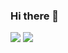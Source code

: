 ### Hi there 👋

[<img src="https://img.shields.io/badge/-Bluesky-0285FF?style=for-the-badge&logo=bluesky&logoColor=white">](https://bsky.app/profile/o.simardcasanova.net)
[<img src="https://img.shields.io/badge/-Newsletter-15171A?style=for-the-badge&logo=ghost&logoColor=white">](https://o.simardcasanova.net/the-note/)

<!--
**simardcasanova/simardcasanova** is a ✨ _special_ ✨ repository because its `README.md` (this file) appears on your GitHub profile.

Here are some ideas to get you started:

- 🔭 I’m currently working on ...
- 🌱 I’m currently learning ...
- 👯 I’m looking to collaborate on ...
- 🤔 I’m looking for help with ...
- 💬 Ask me about ...
- 📫 How to reach me: ...
- 😄 Pronouns: ...
- ⚡ Fun fact: ...
-->
